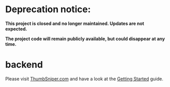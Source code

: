 # Deprecation notice:
**This project is closed and no longer maintained. Updates are not expected.**

**The project code will remain publicly available, but could disappear at any time.**

# backend

Please visit [ThumbSniper.com](https://thumbsniper.com) and have a look at the [Getting Started](https://thumbsniper.com/docs/gettingstarted) guide.
